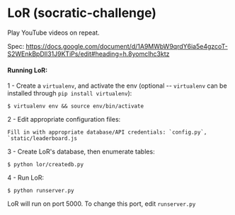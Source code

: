LoR (socratic-challenge)
======================

Play YouTube videos on repeat.

Spec: https://docs.google.com/document/d/1A9MWbW9qrdY6ia5e4gzcoT-S2WEnkBpDIl31J9KTiPs/edit#heading=h.8yomclhc3ktz

#### Running LoR:

1 - Create a `virtualenv`, and activate the env (optional -- `virtualenv` can be installed through `pip install virtualenv`):

    $ virtualenv env && source env/bin/activate

2 - Edit appropriate configuration files: 

    Fill in with appropriate database/API credentials: `config.py`, `static/leaderboard.js
    
3 - Create LoR's database, then enumerate tables:

    $ python lor/createdb.py
    
4 - Run LoR:

    $ python runserver.py


LoR will run on port 5000. To change this port, edit `runserver.py`
